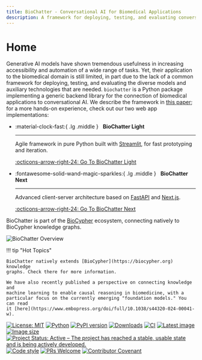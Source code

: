 ```yaml
---
title: BioChatter - Conversational AI for Biomedical Applications
description: A framework for deploying, testing, and evaluating conversational AI models in the biomedical domain.
---
```

# Home

Generative AI models have shown tremendous usefulness in increasing
accessibility and automation of a wide range of tasks. Yet, their application to
the biomedical domain is still limited, in part due to the lack of a common
framework for deploying, testing, and evaluating the diverse models and
auxiliary technologies that are needed. `biochatter` is a Python package
implementing a generic backend library for the connection of biomedical
applications to conversational AI. We describe the framework in [this
paper](https://www.nature.com/articles/s41587-024-02534-3); for a more hands-on
experience, check out our two web app implementations:

<div class="grid cards" markdown>

-   :material-clock-fast:{ .lg .middle } &nbsp; __BioChatter Light__

    ---

    Agile framework in pure Python built with [Streamlit](https://streamlit.io),
    for fast prototyping and iteration.

    [:octicons-arrow-right-24: Go To BioChatter Light](https://light.biochatter.org)

-   :fontawesome-solid-wand-magic-sparkles:{ .lg .middle } &nbsp; __BioChatter Next__

    ---

    Advanced client-server architecture based on
    [FastAPI](https://fastapi.tiangolo.com) and
    [Next.js](https://nextjs.org).

    [:octicons-arrow-right-24: Go To BioChatter Next](https://next.biochatter.org)

</div>

BioChatter is part of the [BioCypher](https://github.com/biocypher) ecosystem,
connecting natively to BioCypher knowledge graphs.

![BioChatter Overview](images/biochatter_overview.png)

!!! tip "Hot Topics"

    BioChatter natively extends [BioCypher](https://biocypher.org) knowledge
    graphs. Check there for more information.

    We have also recently published a perspective on connecting knowledge and
    machine learning to enable causal reasoning in biomedicine, with a
    particular focus on the currently emerging "foundation models." You can read
    it [here](https://www.embopress.org/doi/full/10.1038/s44320-024-00041-w).

[![License: MIT](https://img.shields.io/badge/License-MIT-yellow.svg)](https://opensource.org/licenses/MIT) [![Python](https://img.shields.io/pypi/pyversions/biochatter)](https://www.python.org) [![PyPI version](https://img.shields.io/pypi/v/biochatter)](https://pypi.org/project/biochatter/) [![Downloads](https://static.pepy.tech/badge/biochatter)](https://pepy.tech/project/biochatter) [![CI](https://github.com/biocypher/biochatter/actions/workflows/ci.yaml/badge.svg)](https://github.com/biocypher/biochatter/actions/workflows/ci.yaml) [![Latest image](https://img.shields.io/docker/v/biocypher/chatgse)](https://hub.docker.com/repository/docker/biocypher/chatgse/general) [![Image size](https://img.shields.io/docker/image-size/biocypher/chatgse/latest)](https://hub.docker.com/repository/docker/biocypher/chatgse/general) [![Project Status: Active – The project has reached a stable, usable state and is being actively developed.](https://www.repostatus.org/badges/latest/active.svg)](https://www.repostatus.org/#active) [![Code style](https://img.shields.io/badge/code%20style-black-000000.svg)](https://black.readthedocs.io/en/stable/) [![PRs Welcome](https://img.shields.io/badge/PRs-welcome-brightgreen.svg?style=flat-square)](http://makeapullrequest.com) [![Contributor Covenant](https://img.shields.io/badge/Contributor%20Covenant-2.1-4baaaa.svg)](https://github.com/biocypher/biochatter/blob/main/CONTRIBUTING.md)
